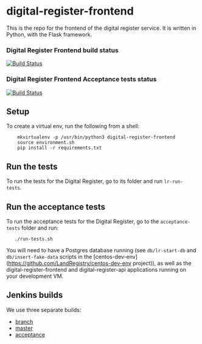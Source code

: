 # digital-register-frontend

This is the repo for the frontend of the digital register service. It is written in Python, with the Flask framework.  

### Digital Register Frontend build status

[![Build Status](http://54.72.23.130/job/digital-register-frontend-unit-tests%20(Master)/badge/icon)](http://54.72.23.130/job/digital-register-frontend-unit-tests%20(Master)/)

### Digital Register Frontend Acceptance tests status
[![Build Status](http://54.72.23.130/job/digital-register-frontend-acceptance-tests/badge/icon)](http://54.72.23.130/job/digital-register-frontend-acceptance-tests/)

## Setup

To create a virtual env, run the following from a shell:

```  
    mkvirtualenv -p /usr/bin/python3 digital-register-frontend
    source environment.sh
    pip install -r requirements.txt
```

## Run the tests

To run the tests for the Digital Register, go to its folder and run `lr-run-tests`. 

## Run the acceptance tests

To run the acceptance tests for the Digital Register, go to the `acceptance-tests` folder and run:
```
   ./run-tests.sh
```

You will need to have a Postgres database running (see `db/lr-start-db` and `db/insert-fake-data` scripts in the [centos-dev-env](https://github.com/LandRegistry/centos-dev-env project)), as well as the digital-register-frontend and digital-register-api applications running on your development VM. 

## Jenkins builds 

We use three separate builds:
- [branch](http://54.72.23.130/job/digital-register-frontend-unit-tests%20(Branch)/)
- [master](http://54.72.23.130/job/digital-register-frontend-unit-tests%20(Master)/)
- [acceptance](http://54.72.23.130/job/digital-register-frontend-acceptance-tests/)
